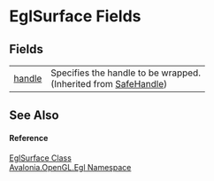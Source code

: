 # EglSurface Fields




## Fields
<table>
<tr>
<td><a href="https://learn.microsoft.com/dotnet/api/system.runtime.interopservices.safehandle.handle" target="_blank" rel="noopener noreferrer">handle</a></td>
<td>Specifies the handle to be wrapped.<br />(Inherited from <a href="https://learn.microsoft.com/dotnet/api/system.runtime.interopservices.safehandle" target="_blank" rel="noopener noreferrer">SafeHandle</a>)</td>
</tr>
</table>

## See Also


#### Reference
<a href="T_Avalonia_OpenGL_Egl_EglSurface">EglSurface Class</a>  
<a href="N_Avalonia_OpenGL_Egl">Avalonia.OpenGL.Egl Namespace</a>  

